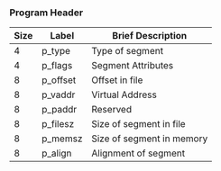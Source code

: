 ### Program Header

|Size  |Label    |Brief Description        |
|------|---------|-------------------------|
|4     |p_type   |Type of segment          |
|4     |p_flags  |Segment Attributes       |
|8     |p_offset |Offset in file           |
|8     |p_vaddr  |Virtual Address          |
|8     |p_paddr  |Reserved                 |
|8     |p_filesz |Size of segment in file  |
|8     |p_memsz  |Size of segment in memory|
|8     |p_align  |Alignment of segment     |
